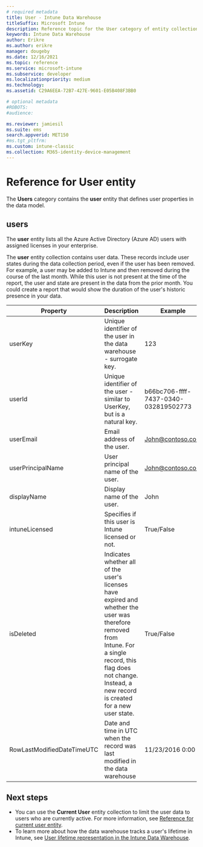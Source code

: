 ```yaml
---
# required metadata
title: User - Intune Data Warehouse
titleSuffix: Microsoft Intune
description: Reference topic for the User category of entity collections in the Intune Data Warehouse API.
keywords: Intune Data Warehouse
author: Erikre
ms.author: erikre
manager: dougeby
ms.date: 12/16/2021
ms.topic: reference
ms.service: microsoft-intune
ms.subservice: developer
ms.localizationpriority: medium
ms.technology:
ms.assetid: C29A6EEA-72B7-427E-9601-E05B408F3BB0

# optional metadata
#ROBOTS:
#audience:

ms.reviewer: jamiesil
ms.suite: ems
search.appverid: MET150
#ms.tgt_pltfrm:
ms.custom: intune-classic
ms.collection: M365-identity-device-management
---
```


# Reference for User entity

The **Users** category contains the **user** entity that defines user properties in the data model.

## users

The **user** entity lists all the Azure Active Directory (Azure AD) users with assigned licenses in your enterprise.

The **user** entity collection contains user data. These records include user states during the data collection period, even if the user has been removed. For example, a user may be added to Intune and then removed during the course of the last month. While this user is not present at the time of the report, the user and state are present in the data from the prior month. You could create a report that would show the duration of the user's historic presence in your data.

|          Property          |                                                                                                           Description                                                                                                          |                Example               |
|----------------------------|--------------------------------------------------------------------------------------------------------------------------------------------------------------------------------------------------------------------------------|--------------------------------------|
| userKey                    | Unique identifier of the user in the data warehouse -   surrogate key.                                                                                                                                                         | 123                                  |
| userId                     | Unique identifier of the user - similar to UserKey, but is   a natural key.                                                                                                                                                    | b66bc706-ffff-7437-0340-032819502773 |
| userEmail                  | Email address of the user.                                                                                                                                                                                                     | John@contoso.com                    |
| userPrincipalName                        | User principal name of the user.                                                                                                                                                                                               | John@contoso.com                    |
| displayName                | Display name of the user.                                                                                                                                                                                                      | John                                 |
| intuneLicensed             | Specifies if this user is Intune licensed or not.                                                                                                                                                                              | True/False                           |
| isDeleted                  | Indicates whether all of the user's licenses have expired   and whether the user was therefore removed from Intune. For a single record,   this flag does not change. Instead, a new record is created for a new user   state. | True/False                           |
| RowLastModifiedDateTimeUTC | Date and time in UTC when the record was last modified in   the data warehouse                                                                                                                                                 | 11/23/2016 0:00                      |


## Next steps
- You can use the **Current User** entity collection to limit the user data to users who are currently active. For more information, see [Reference for current user entity](reports-ref-data-model.md).
- To learn more about how the data warehouse tracks a user's lifetime in Intune, see [User lifetime representation in the Intune Data Warehouse](reports-ref-user-timeline.md).

